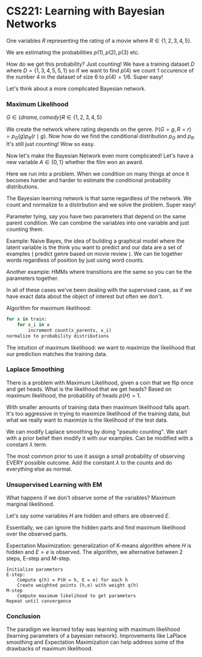 # CS221: Learning with Bayesian Networks

One variables $R$ representing the rating of a movie where $R \in \{1,2,3,4,5\}$.

We are estimating the probabilities $p(1), p(2), p(3)$ etc.

How do we get this probability? Just counting! We have a training dataset $D$ where $D = \{1,3,4,5,5,1\}$ so if we want to find $p(4)$ we count $1$ occurence of the number $4$ in the dataset of size $6$ to $p(4) = 1/6$. Super easy!

Let's think about a more complicated Bayesian network.



### Maximum Likelihood

$G \in \{ drama, comedy \} R \in \{ 1,2,3,4,5 \}$

We create the network where rating depends on the genre. $\mathbb P(G = g, R= r) = p_G(g)p_R(r \mid g)$. Now how do we find the conditional distribution $p_G$ and $p_R$. It's still just counting! Wow so easy.

Now let's make the Bayesian Network even more complicated! Let's have a new variable $A \in \{0, 1\}$ whether the film won an award.

Here we run into a problem. When we condition on many things at once it becomes harder and harder to estimate the conditional probability distributions.

The Bayesian learning network is that same regardless of the network. We count and normalize to a distirbution and we solve the problem. Super easy!

Parameter tying, say you have two parameters that depend on the same parent condition. We can combine the variables into one variable and just counting them.

Example: Naive Bayes, the idea of building a graphical model where the latent variable is the think you want to predict and our data are a set of examples ( predict genre based on movie review ). We can tie together words regardless of position by just using word counts.

Another example: HMMs where transitions are the same so you can tie the parameters together. 

In all of these cases we've been dealing with the supervised case, as if we have exact data about the object of interest but often we don't.

Algorithm for maximum likelihood:

```python
for x in train:
    for x_i in x
        increment count(x_parents, x_i)
normalize to probability distributions
```

The intuition of maximum likelihood: we want to maximize the likelihood that our prediction matches the training data.



### Laplace Smoothing

There is a problem with Maximum Likelihood, given a coin that we flip once and get heads. What is the likelihood that we get heads? Based on maximum likelihood, the probability of heads $p(H) = 1$.

With smaller amounts of training data then maximum likelihood falls apart. It's too aggressive in trying to maximize likelihood of the training data, but what we really want to maximize is the likelihood of the test data.

We can modify Laplace smoothing by doing "pseudo counting". We start with a prior belief then modify it with our examples. Can be modified with a constant $\lambda$ term.

The most common prior to use it assign a small probability of observing EVERY possible outcome. Add the constant $\lambda$ to the counts and do everything else as normal.



### Unsupervised Learning with EM

What happens if we don't observe some of the variables? Maximum marginal likelihood.

Let's say some variables $H$ are hidden and others are observed $E$.

Essentially, we can ignore the hidden parts and find maximum likelihood over the observed parts.

Expectation Maximization: generalization of K-means algorithm where $H$ is hidden and $E = e$ is observed. The algorithm, we alternative between 2 steps, E-step and M-step.

```
Initialize parameters
E-step:
    Compute q(h) = P(H = h, E = e) for each h
    Create weighted points (h,e) with weight q(h)
M-step
    Compute maximum likelihood to get parameters
Repeat until convergence
```



### Conclusion

The paradigm we learned tofay was learning with maximum likelihood (learning parameters of a bayesian network). Improvements like LaPlace smoothing and Expectation Maximization can help address some of the drawbacks of maximum likelihood.
